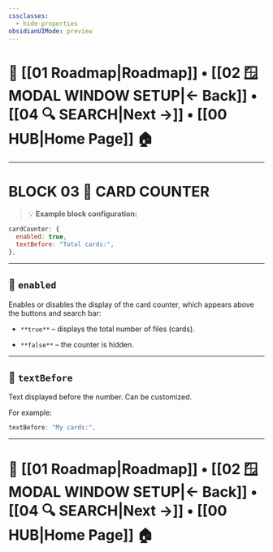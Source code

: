 ```yaml
---
cssclasses:
  - hide-properties
obsidianUIMode: preview
---
```

# 🧭 [[01 Roadmap|Roadmap]] • [[02 🪟 MODAL WINDOW SETUP|← Back]] • [[04 🔍 SEARCH|Next →]] • [[00 HUB|Home Page]] 🏠

---

# **BLOCK 03 🔢 CARD COUNTER**

> 💡 **Example block configuration:**

```js
cardCounter: {
  enabled: true,
  textBefore: "Total cards:",
},
```

---

## 🔘 `enabled`

Enables or disables the display of the card counter, which appears above the buttons and search bar:

- `**true**` – displays the total number of files (cards).
    
- `**false**` – the counter is hidden.
    

---

## 🔘 `textBefore`

Text displayed before the number. Can be customized.

For example:

```js
textBefore: "My cards:",
```

---
# 🧭 [[01 Roadmap|Roadmap]] • [[02 🪟 MODAL WINDOW SETUP|← Back]] • [[04 🔍 SEARCH|Next →]] • [[00 HUB|Home Page]] 🏠